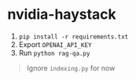 # nvidia-haystack

1. `pip install -r requirements.txt`
2. Export `OPENAI_API_KEY`
3. Run `python rag-qa.py`

> Ignore `indexing.py` for now